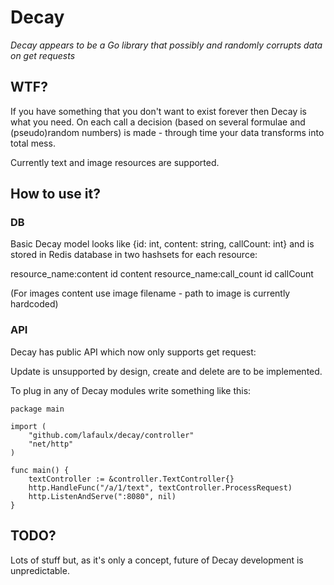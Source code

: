 # Decay

*Decay appears to be a Go library that possibly and randomly corrupts data on get requests*

## WTF?

If you have something that you don't want to exist forever then Decay is what you need. On each call a decision (based on several formulae and (pseudo)random numbers) is made - through time your data transforms into total mess.

Currently text and image resources are supported.

## How to use it?

### DB
Basic Decay model looks like {id: int, content: string, callCount: int} and is stored in Redis database in two hashsets for each resource: 

resource_name:content id content
resource_name:call_count id callCount

(For images content use image filename - path to image is currently hardcoded)

### API
Decay has public API which now only supports get request:

Update is unsupported by design, create and delete are to be implemented.

To plug in any of Decay modules write something like this:

```
package main

import (
    "github.com/lafaulx/decay/controller"
    "net/http"
)

func main() {
    textController := &controller.TextController{}
    http.HandleFunc("/a/1/text", textController.ProcessRequest)
    http.ListenAndServe(":8080", nil)
}
```

## TODO?
Lots of stuff but, as it's only a concept, future of Decay development is unpredictable.